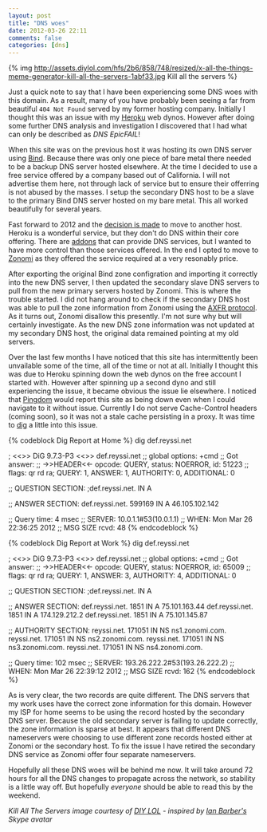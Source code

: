 ```yaml
---
layout: post
title: "DNS woes"
date: 2012-03-26 22:11
comments: false
categories: [dns]
---
```


{% img http://assets.diylol.com/hfs/2b6/858/748/resized/x-all-the-things-meme-generator-kill-all-the-servers-1abf33.jpg Kill all the servers %}

Just a quick note to say that I have been experiencing some DNS woes with this domain. As a result, many of you have probably been seeing a far from beautiful `404 Not Found` served by my former hosting company. Initially I thought this was an issue with my [Heroku](http://heroku.com) web dynos. However after doing some further DNS analysis and investigation I discovered that I had what can only be described as _DNS EpicFAIL_!

<!-- more -->

When this site was on the previous host it was hosting its own DNS server using [Bind](http://www.isc.org/software/bind). Because there was only one piece of bare metal there needed to be a backup DNS server hosted elsewhere. At the time I decided to use a free service offered by a company based out of California. I will not advertise them here, not through lack of service but to ensure their offerring is not abused by the masses. I setup the secondary DNS host to be a slave to the primary Bind DNS server hosted on my bare metal. This all worked beautifully for several years.

Fast forward to 2012 and the [decision is made](/blog/2012/01/14/hello-2012/) to move to another host. Heroku is a wonderful service, but they don't do DNS within their core offering. There are [addons](http://addons.heroku.com) that can provide DNS services, but I wanted to have more control than those services offered. In the end I opted to move to [Zonomi](http://www.zonomi.com) as they offered the service required at a very resonably price. 

After exporting the original Bind zone configration and importing it correctly into the new DNS server, I then updated the secondary slave DNS servers to pull from the new primary servers hosted by Zonomi. This is where the trouble started. I did not hang around to check if the secondary DNS host was able to pull the zone information from Zonomi using the [AXFR protocol](http://en.wikipedia.org/wiki/DNS_zone_transfer). As it turns out, Zonomi disallow this presently. I'm not sure why but will certainly investigate. As the new DNS zone information was not updated at my secondary DNS host, the original data remained pointing at my old servers.

Over the last few months I have noticed that this site has intermittently been unvailable some of the time, all of the time or not at all. Initially I thought this was due to Heroku spinning down the web dynos on the free account I started with. However after spinning up a second dyno and still experiencing the issue, it became obvious the issue lie elsewhere. I noticed that [Pingdom](http://www.pingdom.com) would report this site as being down even when I could navigate to it without issue. Currently I do not serve Cache-Control headers (coming soon), so it was not a stale cache persisting in a proxy. It was time to [dig](http://linux.die.net/man/1/dig) a little into this issue.

{% codeblock Dig Report at Home %}
dig def.reyssi.net

; <<>> DiG 9.7.3-P3 <<>> def.reyssi.net
;; global options: +cmd
;; Got answer:
;; ->>HEADER<<- opcode: QUERY, status: NOERROR, id: 51223
;; flags: qr rd ra; QUERY: 1, ANSWER: 1, AUTHORITY: 0, ADDITIONAL: 0

;; QUESTION SECTION:
;def.reyssi.net.			IN	A

;; ANSWER SECTION:
def.reyssi.net.		599169	IN	A	46.105.102.142

;; Query time: 4 msec
;; SERVER: 10.0.1.1#53(10.0.1.1)
;; WHEN: Mon Mar 26 22:36:25 2012
;; MSG SIZE  rcvd: 48
{% endcodeblock %}

{% codeblock Dig Report at Work %}
dig def.reyssi.net   

; <<>> DiG 9.7.3-P3 <<>> def.reyssi.net
;; global options: +cmd
;; Got answer:
;; ->>HEADER<<- opcode: QUERY, status: NOERROR, id: 65009
;; flags: qr rd ra; QUERY: 1, ANSWER: 3, AUTHORITY: 4, ADDITIONAL: 0

;; QUESTION SECTION:
;def.reyssi.net.			IN	A

;; ANSWER SECTION:
def.reyssi.net.		1851	IN	A	75.101.163.44
def.reyssi.net.		1851	IN	A	174.129.212.2
def.reyssi.net.		1851	IN	A	75.101.145.87

;; AUTHORITY SECTION:
reyssi.net.		171051	IN	NS	ns1.zonomi.com.
reyssi.net.		171051	IN	NS	ns2.zonomi.com.
reyssi.net.		171051	IN	NS	ns3.zonomi.com.
reyssi.net.		171051	IN	NS	ns4.zonomi.com.

;; Query time: 102 msec
;; SERVER: 193.26.222.2#53(193.26.222.2)
;; WHEN: Mon Mar 26 22:39:12 2012
;; MSG SIZE  rcvd: 162
{% endcodeblock %}

As is very clear, the two records are quite different. The DNS servers that my work uses have the correct zone information for this domain. However my ISP for home seems to be using the record hosted by the secondary DNS server. Because the old secondary server is failing to update correctly, the zone information is sparse at best. It appears that different DNS nameservers were choosing to use different zone records hosted either at Zonomi or the secondary host. To fix the issue I have retired the secondary DNS service as Zonomi offer four separate nameservers.

Hopefully all these DNS woes will be behind me now. It will take around 72 hours for all the DNS changes to propagate across the network, so stability is a little way off. But hopefully _everyone_ should be able to read this by the weekend.

_Kill All The Servers image courtesy of [DIY LOL](http://diylol.com/meme-generator/all-the-things/memes/kill-all-the-servers) - inspired by [Ian Barber's](http://phpir.com/) Skype avatar_




